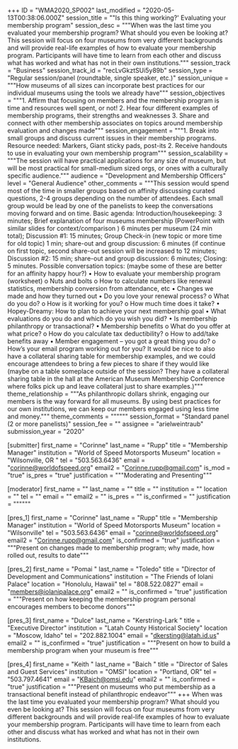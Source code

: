+++
ID = "WMA2020_SP002"
last_modified = "2020-05-13T00:38:06.000Z"
session_title = ""Is this thing working?' Evaluating your membership program"
session_desc = """When was the last time you evaluated your membership program? What should you even be looking at? This session will focus on four museums from very different backgrounds and will provide real-life examples of how to evaluate your membership program. Participants will have time to learn from each other and discuss what has worked and what has not in their own institutions."""
session_track = "Business"
session_track_id = "recLvGkztSUi5y89b"
session_type = "Regular session/panel (roundtable, single speaker, etc.)"
session_unique = """How museums of all sizes can incorporate best practices for our individual museums using the tools we already have"""
session_objectives = """1. Affirm that focusing on members and the membership program is time and resources well spent, or not! 2. Hear four different examples of membership programs, their strengths and weaknesses  3. Share and connect with other membership associates on topics around membership evaluation and changes made"""
session_engagement = """1. Break into small groups and discuss current issues in their membership programs. Resource needed: Markers, Giant sticky pads, post-its  2. Receive handouts to use in evaluating your own membership program"""
session_scalability = """The session will have practical applications for any size of museum, but will be most practical for small-medium sized orgs, or ones with a culturally specific audience."""
audience = "Development and Membership Officers"
level = "General Audience"
other_comments = """This session would spend most of the time in smaller groups based on affinity discussing curated questions, 2-4 groups depending on the number of attendees. Each small group would be lead by one of the panelists to keep the conversations moving forward and on time.  Basic agenda: Introduction/housekeeping: 3 minutes; Brief explanation of four museums membership (PowerPoint with similar slides for context/comparison ) 6 minutes per museum (24 min total); Discussion #1: 15 minutes; Group Check-in (new topic or more time for old topic) 1 min; share-out and group discussion: 6 minutes (if continue on first topic, second share-out session will be increased to 12 minutes; Discussion #2: 15 min; share-out and group discussion: 6 minutes; Closing: 5 minutes. Possible conversation topics: (maybe some of these are better for an affinity happy hour?)  • How to evaluate your membership program (worksheet) o Nuts and bolts o How to calculate numbers like renewal statistics, membership conversion from attendance, etc • Changes we made and how they turned out • Do you love your renewal process? o What do you do? o How is it working for you? o How much time does it take? • Hopey-Dreamy: How to plan to achieve your next membership goal • What evaluations do you do and which do you wish you did? • Is membership philanthropy or transactional? • Membership benefits o What do you offer at what price? o How do you calculate tax deductibility? o How to add/take benefits away • Member engagement – you got a great thing you do? o How’s your email program working out for you? It would be nice to also have a collateral sharing table for membership examples, and we could encourage attendees to bring a few pieces to share if they would like (maybe on a table someplace outside of the session? They have a collateral sharing table in the hall at the American Museum Membership Conference where folks pick up and leave collateral just to share examples.)"""
theme_relationship = """As philanthropic dollars shrink, engaging our members is the way forward for all museums. By using best practices for our own institutions, we can keep our members engaged using less time and money."""
theme_comments = """"""
session_format = "Standard panel (2 or more panelists)"
session_fee = ""
assignee = "arielweintraub"
submission_year = "2020"

[submitter]
first_name = "Corinne"
last_name = "Rupp"
title = "Membership Manager"
institution = "World of Speed Motorsports Museum"
location = "Wilsonville, OR "
tel = "503.563.6436"
email = "corinne@worldofspeed.org"
email2 = "Corinne.rupp@gmail.com"
is_mod = "true"
is_pres = "true"
justification = """Moderating and Presenting"""

[moderator]
first_name = ""
last_name = ""
title = ""
institution = ""
location = ""
tel = ""
email = ""
email2 = ""
is_pres = ""
is_confirmed = ""
justification = """"""

[pres_1]
first_name = "Corinne"
last_name = "Rupp"
title = "Membership Manager"
institution = "World of Speed Motorsports Museum"
location = "Wilsonville"
tel = "503.563.6436"
email = "corinne@worldofspeed.org"
email2 = "Corinne.rupp@gmail.com"
is_confirmed = "true"
justification = """Present on changes made to membership program; why made, how rolled out, results to date"""

[pres_2]
first_name = "Pomai "
last_name = "Toledo"
title = "Director of Development and Communications"
institution = "The Friends of Iolani Palace"
location = "Honolulu, Hawaii"
tel = "808.522.0827"
email = "members@iolanipalace.org"
email2 = ""
is_confirmed = "true"
justification = """Present on how keeping the membership program personal encourages members to become donors"""

[pres_3]
first_name = "Dulce"
last_name = "Kerstring-Lark "
title = "Executive Director"
institution = "Latah County Historical Society"
location = "Moscow, Idaho"
tel = "202.882.1004"
email = "dkersting@latah.id.us"
email2 = ""
is_confirmed = "true"
justification = """Present on how to build a membership program when your museum is free"""

[pres_4]
first_name = "Keith "
last_name = "Baich "
title = "Director of Sales and Guest Services"
institution = "OMSI"
location = "Portland, OR"
tel = "503.797.4641"
email = "KBaich@omsi.edu"
email2 = ""
is_confirmed = "true"
justification = """Present on museums who put membership as a transactional benefit instead of philanthropic endeavor"""
+++
When was the last time you evaluated your membership program? What should you even be looking at? This session will focus on four museums from very different backgrounds and will provide real-life examples of how to evaluate your membership program. Participants will have time to learn from each other and discuss what has worked and what has not in their own institutions.
